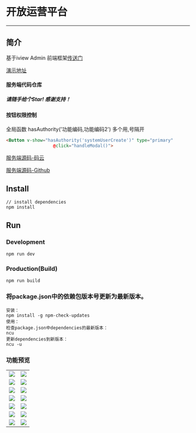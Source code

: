 # 开放运营平台

---
## 简介
基于iview Admin 前端框架<a href="https://github.com/iview/iview-admin">传送门</a>  
  
<a target="_blank" href="http://39.106.187.125/admin">演示地址</a>
 
#### 服务端代码仓库

##### 请随手给个Star! 感谢支持！


#### 按钮权限控制
 全局函数
 hasAuthority('功能编码,功能编码2') 多个用,号隔开  
 ```html
 <Button v-show="hasAuthority('systemUserCreate')" type="primary"
                   @click="handleModal()">
 ```

<a target="_blank" href="https://gitee.com/liuyadu">服务端源码-码云</a>  

<a target="_blank" href="https://github.com/liuyadu/">服务端源码-Github</a>  

## Install
```bush
// install dependencies
npm install
```
## Run
### Development
```bush
npm run dev
```
### Production(Build)
```bush
npm run build
```

### 将package.json中的依赖包版本号更新为最新版本。
    安装：
    npm install -g npm-check-updates
    使用：
    检查package.json中dependencies的最新版本：
    ncu
    更新dependencies到新版本：
    ncu -u

### 功能预览

<table>
	<tr>
      <td><img src="https://images.gitee.com/uploads/images/2019/0328/125654_a85872f7_791541.png"/></td>
      <td><img src="https://images.gitee.com/uploads/images/2019/0328/130140_14d04387_791541.png"/></td>
  </tr>
  <tr>
      <td><img src="https://images.gitee.com/uploads/images/2019/0328/130152_c96b3171_791541.png"/></td>
      <td><img src="https://images.gitee.com/uploads/images/2019/0328/130201_0db637b1_791541.png"/></td>
  </tr>
  <tr>
      <td><img src="https://images.gitee.com/uploads/images/2019/0328/130211_cd9ddb75_791541.png"/></td>
      <td><img src="https://images.gitee.com/uploads/images/2019/0328/130221_2a7981e9_791541.png"/></td>
  </tr>
  <tr>
      <td><img src="https://images.gitee.com/uploads/images/2019/0328/130230_f92ce88a_791541.png"/></td>
      <td><img src="https://images.gitee.com/uploads/images/2019/0328/130242_7a25f1e5_791541.png"/></td>
  </tr>
  <tr>
      <td><img src="https://images.gitee.com/uploads/images/2019/0328/130256_2874fa40_791541.png"/></td>
      <td><img src="https://images.gitee.com/uploads/images/2019/0328/130306_5d533140_791541.png"/></td>
  </tr>
  <tr>
      <td><img src="https://images.gitee.com/uploads/images/2019/0328/130317_8dabaced_791541.png"/></td>
      <td><img src="https://images.gitee.com/uploads/images/2019/0328/130326_da7b3fb4_791541.png"/></td>
  </tr>
  <tr>
      <td><img src="https://images.gitee.com/uploads/images/2019/0328/130335_713a714d_791541.png"/></td>
      <td><img src="https://images.gitee.com/uploads/images/2019/0328/130345_83f2bf83_791541.png"/></td>
  </tr>                                                
</table>
